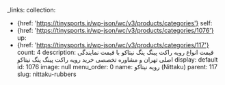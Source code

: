 _links:
  collection:
  - {href: 'https://tinysports.ir/wp-json/wc/v3/products/categories'}
  self:
  - {href: 'https://tinysports.ir/wp-json/wc/v3/products/categories/1076'}
  up:
  - {href: 'https://tinysports.ir/wp-json/wc/v3/products/categories/117'}
count: 4
description: قیمت انواع رویه راکت پینگ پنگ نیتاکو با
  قیمت نمایندگی اصلی تهران و مشاوره تخصصی خرید
  رویه راکت پینگ پنگ نیتاکو
display: default
id: 1076
image: null
menu_order: 0
name: رویه نیتاکو (Nittaku)
parent: 117
slug: nittaku-rubbers

